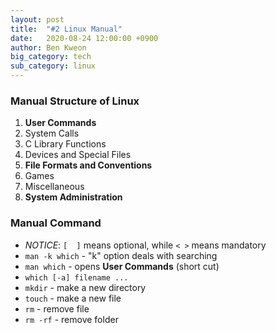 ```yaml
---
layout: post
title:  "#2 Linux Manual"
date:   2020-08-24 12:00:00 +0900
author: Ben Kweon
big_category: tech
sub_category: linux
---
```


### Manual Structure of Linux

1. **User Commands**
2. System Calls
3. C Library Functions
4. Devices and Special Files
5. **File Formats and Conventions**
6. Games
7. Miscellaneous
8. **System Administration**

### Manual Command

- *NOTICE*: ``[  ]`` means optional, while ``< >`` means mandatory
- ``man -k which`` - "k" option deals with searching
- ``man which`` - opens  **User Commands** (short cut)
- ``which [-a] filename ...`` 
- ``mkdir``  - make a new directory
- ``touch`` - make a new file
- ``rm`` - remove file
- ``rm -rf`` - remove folder
